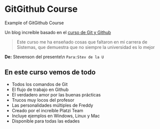 # GitGithub Course
Example of GitGithub Course

Un blog increíble basado en el [curso de Git y Github](https://platzi.com/cursos/git-github/)

> Este curso me ha enseñado cosas que faltaron en mi carrera de Sistemas, que demuestra que no siempre la universidad es lo mejor

**De:** Stevenson del presente\n
`Para:Stev de la U`


## En este curso vemos de todo
* Todos los comandos de Git
* El flujo de trabajo en Github
* El verdadero amor por las buenas prácticas
* Trucos muy locos del profesor
* Las personalidades múltiples de Freddy
* Creado por el increíble Platzi Team
* Incluye ejemplos en Windows, Linux y Mac
* Disponible para todas las edades
